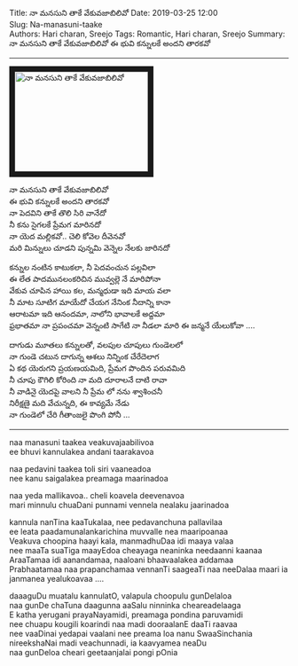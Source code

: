 Title: నా మనసుని తాకే వేకువజాబిలివో 
Date: 2019-03-25 12:00      
Slug: Na-manasuni-taake        
Authors: Hari charan, Sreejo 
Tags: Romantic, Hari charan, Sreejo
Summary: నా మనసుని తాకే వేకువజాబిలివో ఈ భువి కన్నులకే అందని తారకవో

-----

<!-- [TOC] -->
<a href="http://www.youtube.com/watch?feature=player_embedded&v=XTz1gjh9ga0
" target="_blank"><img src="http://img.youtube.com/vi/XTz1gjh9ga0/0.jpg" 
alt="నా మనసుని తాకే వేకువజాబిలివో" width="240" height="180" border="10" /></a>

నా మనసుని తాకే వేకువజాబిలివో   
ఈ భువి కన్నులకే అందని తారకవో   
నా పెదవిని తాకే తొలి సిరి వానేదో    
నీ కను సైగలకే ప్రేమగ మారినదో  
నా యెద మల్లికవో.. చెలి కోవెల దీవెనవో  
మరి మిన్నులు చూడని పున్నమి వెన్నెల నేలకు జారినదో   


కన్నుల నంటిన కాటుకలా, నీ పెదవంచున పల్లవిలా    
ఈ లేత పాదమునలంకరిచిన మువ్వల్లె నే మారిపోనా   
వేకువ చూపిన హాయి కల, మన్మధుడా ఇది మాయ వలా    
నీ మాట సూటిగ మాయేదో చేయగ నేనింక నీదాన్ని కానా   
ఆరాటమా ఇది ఆనందమా, నాలోని భావాలకే అద్దమా  
ఫ్రభాతమా నా ప్రపంచమా వెన్నంటి సాగేటి నా నీడలా మారి ఈ జన్మనే యేలుకోవా ....

దాగుడు మూతలు కన్నులతో, వలపుల చూపులు గుండెలలో  
నా గుండె చటున దాగున్న ఆశలు నిన్నింక చేరేదెలాగ   
ఏ కథ యెరుగని ప్రయణయమిది, ప్రేమగ పొందిన పరువమిది   
నీ చూపు కౌగిలి కోరింది నా మది దూరాలనే దాటి రావా  
నీ వాడినై యెదపై వాలని నీ ప్రేమ లో నను శ్వాశించనీ  
నిరీక్షణై మది వేచున్నది, ఈ కావ్యమే నేడు  
నా గుండెలో చేరి గీతాంజలై పొంగి పోనీ ...

-----

naa manasuni taakea veakuvajaabilivoa   
ee bhuvi kannulakea andani taarakavoa   

naa pedavini taakea toli siri vaaneadoa  
nee kanu saigalakea preamaga maarinadoa   

naa yeda mallikavoa.. cheli koavela deevenavoa  
mari minnulu chuaDani punnami vennela nealaku jaarinadoa   

kannula nanTina kaaTukalaa, nee pedavanchuna pallavilaa   
ee leata paadamunalankarichina muvvalle nea maaripoanaa   
Veakuva choopina haayi kala, manmadhuDaa idi maaya valaa    
nee maaTa suaTiga maayEdoa cheayaga neaninka needaanni kaanaa     
AraaTamaa idi aanandamaa, naaloani bhaavaalakea addamaa    
Prabhaatamaa naa prapanchamaa vennanTi saageaTi naa neeDalaa maari ia janmanea yealukoavaa ....  

daaaguDu muatalu kannulatO, valapula choopulu gunDelaloa  
naa gunDe chaTuna daagunna aaSalu ninninka cheareadelaaga   
E katha yerugani prayaNayamidi, preamaga pondina paruvamidi   
nee chuapu kougili koarindi naa madi dooraalanE daaTi raavaa    
nee vaaDinai yedapai vaalani nee preama loa nanu SwaaSinchania    
nireekshaNai madi veachunnadi, ia kaavyamea neaDu   
naa gunDeloa cheari geetaanjalai pongi pOnia  

<!-- 
    ఫ్రభాతమా నా ప్రపంచమా వెన్నంటి సాగేటి నా నీడలా మారి ఈ జన్మనే యేలుకోవా ...
    ప్రేమించటం అంటే You are mine  అనడం మాత్రమే  కాదు  I'm yours అనగలగడం 
 -->

<!-- [Lyrics in English]({filename}/articles/Movies/Geetanjali(2014)/na_manasuni_taake_english.md) -->
